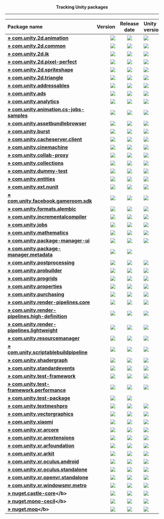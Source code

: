 <p align="center">
  <b>Tracking Unity packages</b>
</p>

---
<!--- @Statistics-Begin -->
Package name | Version | Release date | Unity version | Version counter
|:---|---:|:---:|:---|---:|
| <!--- @com.unity.2d.animation-Begin --><b>[» com.unity.2d.animation](https://github.com/ErikMoczi/packages.unity.com/tree/com.unity.2d.animation "2D Animation provides the all the necessary tooling and runtime components for skeletal animation using Sprites.")</b> | [![](https://img.shields.io/badge/1.0.16--preview.1-yellow.svg)](https://github.com/ErikMoczi/packages.unity.com/commit/fc69dba4f2bab441137fb9b185465b4ccbfd7ae9) | [![](https://img.shields.io/badge/2018/08/07-lightgrey.svg)](https://github.com/ErikMoczi/packages.unity.com/commit/fc69dba4f2bab441137fb9b185465b4ccbfd7ae9) | [![](https://img.shields.io/badge/%40-2018.1-red.svg)](https://github.com/ErikMoczi/packages.unity.com/commit/fc69dba4f2bab441137fb9b185465b4ccbfd7ae9) | [![](https://img.shields.io/badge/%23-22-brightgreen.svg)](https://github.com/ErikMoczi/packages.unity.com/commits/com.unity.2d.animation)<!--- @com.unity.2d.animation-End --> |
| <!--- @com.unity.2d.common-Begin --><b>[» com.unity.2d.common](https://github.com/ErikMoczi/packages.unity.com/tree/com.unity.2d.common "2D Common is a package that contains shared functionalities that are used by most of the other 2D packages.")</b> | [![](https://img.shields.io/badge/1.0.10--preview-yellow.svg)](https://github.com/ErikMoczi/packages.unity.com/commit/1764e0fc33d46c8c7f420be4869ff34a123da9db) | [![](https://img.shields.io/badge/2018/06/22-lightgrey.svg)](https://github.com/ErikMoczi/packages.unity.com/commit/1764e0fc33d46c8c7f420be4869ff34a123da9db) | [![](https://img.shields.io/badge/%40-2018.1-red.svg)](https://github.com/ErikMoczi/packages.unity.com/commit/1764e0fc33d46c8c7f420be4869ff34a123da9db) | [![](https://img.shields.io/badge/%23-13-brightgreen.svg)](https://github.com/ErikMoczi/packages.unity.com/commits/com.unity.2d.common)<!--- @com.unity.2d.common-End --> |
| <!--- @com.unity.2d.ik-Begin --><b>[» com.unity.2d.ik](https://github.com/ErikMoczi/packages.unity.com/tree/com.unity.2d.ik "2D IK package provides the necessary editor tooling to setup inverse kinematics for 2D characters and a runtime component to execute it.")</b> | [![](https://img.shields.io/badge/1.0.6--preview-yellow.svg)](https://github.com/ErikMoczi/packages.unity.com/commit/15150c5cd70c35dc134a839b0de8125753e71df0) | [![](https://img.shields.io/badge/2018/06/22-lightgrey.svg)](https://github.com/ErikMoczi/packages.unity.com/commit/15150c5cd70c35dc134a839b0de8125753e71df0) | [![](https://img.shields.io/badge/%40-2018.1-red.svg)](https://github.com/ErikMoczi/packages.unity.com/commit/15150c5cd70c35dc134a839b0de8125753e71df0) | [![](https://img.shields.io/badge/%23-10-brightgreen.svg)](https://github.com/ErikMoczi/packages.unity.com/commits/com.unity.2d.ik)<!--- @com.unity.2d.ik-End --> |
| <!--- @com.unity.2d.pixel-perfect-Begin --><b>[» com.unity.2d.pixel-perfect](https://github.com/ErikMoczi/packages.unity.com/tree/com.unity.2d.pixel-perfect "The 2D Pixel Perfect package contains the Pixel Perfect Camera component which ensures your pixel art remains crisp and clear at different resolutions, and stable in motion.  It is a single component that makes all the calculations needed to scale the viewport with resolution changes, removing the hassle from the user. The user can adjust the definition of the pixel art rendered within the camera viewport through the component settings, as well preview any changes immediately in Game view by using the Run in Edit Mode feature.")</b> | [![](https://img.shields.io/badge/1.0.1--preview-yellow.svg)](https://github.com/ErikMoczi/packages.unity.com/commit/c7274a2c30d07e8850e49bcf4e4bbfdeb395e616) | [![](https://img.shields.io/badge/2018/06/22-lightgrey.svg)](https://github.com/ErikMoczi/packages.unity.com/commit/c7274a2c30d07e8850e49bcf4e4bbfdeb395e616) | [![](https://img.shields.io/badge/%40-2018.2-red.svg)](https://github.com/ErikMoczi/packages.unity.com/commit/c7274a2c30d07e8850e49bcf4e4bbfdeb395e616) | [![](https://img.shields.io/badge/%23-2-brightgreen.svg)](https://github.com/ErikMoczi/packages.unity.com/commits/com.unity.2d.pixel-perfect)<!--- @com.unity.2d.pixel-perfect-End --> |
| <!--- @com.unity.2d.spriteshape-Begin --><b>[» com.unity.2d.spriteshape](https://github.com/ErikMoczi/packages.unity.com/tree/com.unity.2d.spriteshape "SpriteShape Runtime & Editor Package contains the tooling and the runtime component that allows you to create very organic looking spline based 2D worlds. It comes with intuitive configurator and a highly performant renderer.")</b> | [![](https://img.shields.io/badge/1.0.12--preview.1-yellow.svg)](https://github.com/ErikMoczi/packages.unity.com/commit/a4bf62b8a48a1620d094cb292fdf44a5c7ed2bea) | [![](https://img.shields.io/badge/2018/08/13-lightgrey.svg)](https://github.com/ErikMoczi/packages.unity.com/commit/a4bf62b8a48a1620d094cb292fdf44a5c7ed2bea) | [![](https://img.shields.io/badge/%40-2018.1-red.svg)](https://github.com/ErikMoczi/packages.unity.com/commit/a4bf62b8a48a1620d094cb292fdf44a5c7ed2bea) | [![](https://img.shields.io/badge/%23-16-brightgreen.svg)](https://github.com/ErikMoczi/packages.unity.com/commits/com.unity.2d.spriteshape)<!--- @com.unity.2d.spriteshape-End --> |
| <!--- @com.unity.2d.triangle-Begin --><b>[» com.unity.2d.triangle](https://github.com/ErikMoczi/packages.unity.com/tree/com.unity.2d.triangle "2D Triangle is an open source library that tessellates shapes into meshes.")</b> | [![](https://img.shields.io/badge/1.0.2--preview-yellow.svg)](https://github.com/ErikMoczi/packages.unity.com/commit/35eebbff5f7f29cf0faee2729ffa7ee3b5c807f3) | [![](https://img.shields.io/badge/2018/06/22-lightgrey.svg)](https://github.com/ErikMoczi/packages.unity.com/commit/35eebbff5f7f29cf0faee2729ffa7ee3b5c807f3) | [![](https://img.shields.io/badge/%40-2018.1-red.svg)](https://github.com/ErikMoczi/packages.unity.com/commit/35eebbff5f7f29cf0faee2729ffa7ee3b5c807f3) | [![](https://img.shields.io/badge/%23-5-brightgreen.svg)](https://github.com/ErikMoczi/packages.unity.com/commits/com.unity.2d.triangle)<!--- @com.unity.2d.triangle-End --> |
| <!--- @com.unity.addressables-Begin --><b>[» com.unity.addressables](https://github.com/ErikMoczi/packages.unity.com/tree/com.unity.addressables "Our new Addressable Asset System allows the developer to ask for an asset via its address and get back the thing that resides at that address. Once an asset \(e.g. a prefab\) is marked \"addressable\", it generates an address which can be called from anywhere. Wherever the asset resides \(local or remote\), the system will locate it and its dependencies, then return it.  The Addressable Asset System uses asynchronous loading to support loading from any location with any collection of dependencies. Whether you are using direct references, traditional asset bundles, or Resource folders, addressable assets provide a simpler way to make your game more dynamic. The Addressable Asset System  simultaneously opens up the world of asset bundles while managing all the complexity.")</b> | [![](https://img.shields.io/badge/0.3.3--preview-yellow.svg)](https://github.com/ErikMoczi/packages.unity.com/commit/1d923f8b7643547b12802123791757be033146fe) | [![](https://img.shields.io/badge/2018/08/30-lightgrey.svg)](https://github.com/ErikMoczi/packages.unity.com/commit/1d923f8b7643547b12802123791757be033146fe) | [![](https://img.shields.io/badge/%40-2018.2-red.svg)](https://github.com/ErikMoczi/packages.unity.com/commit/1d923f8b7643547b12802123791757be033146fe) | [![](https://img.shields.io/badge/%23-36-brightgreen.svg)](https://github.com/ErikMoczi/packages.unity.com/commits/com.unity.addressables)<!--- @com.unity.addressables-End --> |
| <!--- @com.unity.ads-Begin --><b>[» com.unity.ads](https://github.com/ErikMoczi/packages.unity.com/tree/com.unity.ads "Unity Ads is a video ad network for iOS and Android that allows you to quickly and effectively monetize your games.")</b> | [![](https://img.shields.io/badge/2.3.0-blue.svg)](https://github.com/ErikMoczi/packages.unity.com/commit/63cd51feb1803ab77682766cb9a11ff8418d2b60) | [![](https://img.shields.io/badge/2018/06/26-lightgrey.svg)](https://github.com/ErikMoczi/packages.unity.com/commit/63cd51feb1803ab77682766cb9a11ff8418d2b60) | [![](https://img.shields.io/badge/%40-2018.2-red.svg)](https://github.com/ErikMoczi/packages.unity.com/commit/63cd51feb1803ab77682766cb9a11ff8418d2b60) | [![](https://img.shields.io/badge/%23-37-brightgreen.svg)](https://github.com/ErikMoczi/packages.unity.com/commits/com.unity.ads)<!--- @com.unity.ads-End --> |
| <!--- @com.unity.analytics-Begin --><b>[» com.unity.analytics](https://github.com/ErikMoczi/packages.unity.com/tree/com.unity.analytics "The Unity Analytics Library contains the Analytics Event Tracker component. Use the Tracker component to add both standard and custom analytics events to your game, all wthout writing any code.")</b> | [![](https://img.shields.io/badge/3.0.9-blue.svg)](https://github.com/ErikMoczi/packages.unity.com/commit/185bffca26149fa80acacd98d0023050792309f2) | [![](https://img.shields.io/badge/2018/08/03-lightgrey.svg)](https://github.com/ErikMoczi/packages.unity.com/commit/185bffca26149fa80acacd98d0023050792309f2) | [![](https://img.shields.io/badge/%40-2018.3-red.svg)](https://github.com/ErikMoczi/packages.unity.com/commit/185bffca26149fa80acacd98d0023050792309f2) | [![](https://img.shields.io/badge/%23-45-brightgreen.svg)](https://github.com/ErikMoczi/packages.unity.com/commits/com.unity.analytics)<!--- @com.unity.analytics-End --> |
| <!--- @com.unity.animation.cs-jobs-samples-Begin --><b>[» com.unity.animation.cs-jobs-samples](https://github.com/ErikMoczi/packages.unity.com/tree/com.unity.animation.cs-jobs-samples "Code samples using the animation C\# jobs feature.  Animation jobs are part of the Playable feature and they allow to modify the animation stream using just a C\# script. Here is the list of the samples in this package: ▪ SimpleMixer ▪ WeightedMaskMixer ▪ Look At ▪ Two\-bone IK ▪ Fullbody IK")</b> | [![](https://img.shields.io/badge/0.6.1--preview-yellow.svg)](https://github.com/ErikMoczi/packages.unity.com/commit/abf58b2ccb6f2cb50f9c8f60144ae537594685c1) | [![](https://img.shields.io/badge/2018/06/01-lightgrey.svg)](https://github.com/ErikMoczi/packages.unity.com/commit/abf58b2ccb6f2cb50f9c8f60144ae537594685c1) | [![](https://img.shields.io/badge/%40-2018.2-red.svg)](https://github.com/ErikMoczi/packages.unity.com/commit/abf58b2ccb6f2cb50f9c8f60144ae537594685c1) | [![](https://img.shields.io/badge/%23-10-brightgreen.svg)](https://github.com/ErikMoczi/packages.unity.com/commits/com.unity.animation.cs-jobs-samples)<!--- @com.unity.animation.cs-jobs-samples-End --> |
| <!--- @com.unity.assetbundlebrowser-Begin --><b>[» com.unity.assetbundlebrowser](https://github.com/ErikMoczi/packages.unity.com/tree/com.unity.assetbundlebrowser "The Asset Bundle Browser tool enables the user to view and edit the configuration of asset bundles for their Unity project. It will block editing that would create invalid bundles, and inform you of any issues with existing bundles. It also provides basic build functionality.  Use this tool as an alternative to selecting assets and setting their asset bundle manually in the inspector. It can be dropped into any Unity project with a version of 5.6 or greater. It will create a new menu item in Window &gt; AssetBundle Browser. The bundle configuration, build functionality, and built\-bundle inspection are split into three tabs within the new window.")</b> | [![](https://img.shields.io/badge/1.7.0-blue.svg)](https://github.com/ErikMoczi/packages.unity.com/commit/5e859a69abf99a628761491d7d7935464f6d0fa9) | [![](https://img.shields.io/badge/2018/08/10-lightgrey.svg)](https://github.com/ErikMoczi/packages.unity.com/commit/5e859a69abf99a628761491d7d7935464f6d0fa9) | [![](https://img.shields.io/badge/%40-2018.1-red.svg)](https://github.com/ErikMoczi/packages.unity.com/commit/5e859a69abf99a628761491d7d7935464f6d0fa9) | [![](https://img.shields.io/badge/%23-21-brightgreen.svg)](https://github.com/ErikMoczi/packages.unity.com/commits/com.unity.assetbundlebrowser)<!--- @com.unity.assetbundlebrowser-End --> |
| <!--- @com.unity.burst-Begin --><b>[» com.unity.burst](https://github.com/ErikMoczi/packages.unity.com/tree/com.unity.burst "")</b> | [![](https://img.shields.io/badge/0.2.4--preview.26-yellow.svg)](https://github.com/ErikMoczi/packages.unity.com/commit/02abb8c692ac585eec398737a50902026a89b732) | [![](https://img.shields.io/badge/2018/08/21-lightgrey.svg)](https://github.com/ErikMoczi/packages.unity.com/commit/02abb8c692ac585eec398737a50902026a89b732) | [![](https://img.shields.io/badge/%40-2018.2-red.svg)](https://github.com/ErikMoczi/packages.unity.com/commit/02abb8c692ac585eec398737a50902026a89b732) | [![](https://img.shields.io/badge/%23-53-brightgreen.svg)](https://github.com/ErikMoczi/packages.unity.com/commits/com.unity.burst)<!--- @com.unity.burst-End --> |
| <!--- @com.unity.cacheserver.client-Begin --><b>[» com.unity.cacheserver.client](https://github.com/ErikMoczi/packages.unity.com/tree/com.unity.cacheserver.client "This package provides APIs and utilities that facilitate communication with the Unity Cache Server from Unity Editor C\# scripts. The primary purpose of the Unity Cache Server Client is to extend the application of the Unity Cache Server to Unity Editor tools and processes that could benefit from binary data caching.")</b> | [![](https://img.shields.io/badge/0.1.2--preview-yellow.svg)](https://github.com/ErikMoczi/packages.unity.com/commit/4d6db4bb41df9ca4467ffb369ecb63e5e01510d7) | [![](https://img.shields.io/badge/2018/06/07-lightgrey.svg)](https://github.com/ErikMoczi/packages.unity.com/commit/4d6db4bb41df9ca4467ffb369ecb63e5e01510d7) | [![](https://img.shields.io/badge/%40-2018.2-red.svg)](https://github.com/ErikMoczi/packages.unity.com/commit/4d6db4bb41df9ca4467ffb369ecb63e5e01510d7) | [![](https://img.shields.io/badge/%23-3-brightgreen.svg)](https://github.com/ErikMoczi/packages.unity.com/commits/com.unity.cacheserver.client)<!--- @com.unity.cacheserver.client-End --> |
| <!--- @com.unity.cinemachine-Begin --><b>[» com.unity.cinemachine](https://github.com/ErikMoczi/packages.unity.com/tree/com.unity.cinemachine "Smart camera tools for passionate creators.   IMPORTANT NOTE: If you are upgrading from the Asset Store version of Cinemachine, delete the Cinemachine asset from your project BEFORE installing this version from the Package Manager.")</b> | [![](https://img.shields.io/badge/2.2.8--preview.5-yellow.svg)](https://github.com/ErikMoczi/packages.unity.com/commit/1da4669a0a8caff3666cc295ac7a769c1e947a41) | [![](https://img.shields.io/badge/2018/08/28-lightgrey.svg)](https://github.com/ErikMoczi/packages.unity.com/commit/1da4669a0a8caff3666cc295ac7a769c1e947a41) | [![](https://img.shields.io/badge/%40-2018.1-red.svg)](https://github.com/ErikMoczi/packages.unity.com/commit/1da4669a0a8caff3666cc295ac7a769c1e947a41) | [![](https://img.shields.io/badge/%23-33-brightgreen.svg)](https://github.com/ErikMoczi/packages.unity.com/commits/com.unity.cinemachine)<!--- @com.unity.cinemachine-End --> |
| <!--- @com.unity.collab-proxy-Begin --><b>[» com.unity.collab-proxy](https://github.com/ErikMoczi/packages.unity.com/tree/com.unity.collab-proxy "Collaborate is a simple way for teams to save, share, and sync their Unity project")</b> | [![](https://img.shields.io/badge/1.2.10-blue.svg)](https://github.com/ErikMoczi/packages.unity.com/commit/eb6dc0da203604ff1215dd3dbeff26243c60efa1) | [![](https://img.shields.io/badge/2018/08/23-lightgrey.svg)](https://github.com/ErikMoczi/packages.unity.com/commit/eb6dc0da203604ff1215dd3dbeff26243c60efa1) | [![](https://img.shields.io/badge/%40-2018.3-red.svg)](https://github.com/ErikMoczi/packages.unity.com/commit/eb6dc0da203604ff1215dd3dbeff26243c60efa1) | [![](https://img.shields.io/badge/%23-22-brightgreen.svg)](https://github.com/ErikMoczi/packages.unity.com/commits/com.unity.collab-proxy)<!--- @com.unity.collab-proxy-End --> |
| <!--- @com.unity.collections-Begin --><b>[» com.unity.collections](https://github.com/ErikMoczi/packages.unity.com/tree/com.unity.collections "Additional Unity Native Collections. NaitiveQueue, NativeHashMap, NativeMultiHashMap, NativeList.")</b> | [![](https://img.shields.io/badge/0.0.9--preview.3-yellow.svg)](https://github.com/ErikMoczi/packages.unity.com/commit/e6ead026114ae334281a3a536341f2d93c3f55ab) | [![](https://img.shields.io/badge/2018/08/24-lightgrey.svg)](https://github.com/ErikMoczi/packages.unity.com/commit/e6ead026114ae334281a3a536341f2d93c3f55ab) | [![](https://img.shields.io/badge/%40-2018.2-red.svg)](https://github.com/ErikMoczi/packages.unity.com/commit/e6ead026114ae334281a3a536341f2d93c3f55ab) | [![](https://img.shields.io/badge/%23-11-brightgreen.svg)](https://github.com/ErikMoczi/packages.unity.com/commits/com.unity.collections)<!--- @com.unity.collections-End --> |
| <!--- @com.unity.dummy-test-Begin --><b>[» com.unity.dummy-test](https://github.com/ErikMoczi/packages.unity.com/tree/com.unity.dummy-test "A test package for publish testing, etc. This has no use externally and provides no functionality for Unity projects.")</b> | [![](https://img.shields.io/badge/0.1.4--preview.10-yellow.svg)](https://github.com/ErikMoczi/packages.unity.com/commit/03dc7a4e4eba475775e83407f5c13c0885be7718) | [![](https://img.shields.io/badge/2018/05/10-lightgrey.svg)](https://github.com/ErikMoczi/packages.unity.com/commit/03dc7a4e4eba475775e83407f5c13c0885be7718) | [![](https://img.shields.io/badge/%40-2018.2-red.svg)](https://github.com/ErikMoczi/packages.unity.com/commit/03dc7a4e4eba475775e83407f5c13c0885be7718) | [![](https://img.shields.io/badge/%23-15-brightgreen.svg)](https://github.com/ErikMoczi/packages.unity.com/commits/com.unity.dummy-test)<!--- @com.unity.dummy-test-End --> |
| <!--- @com.unity.entities-Begin --><b>[» com.unity.entities](https://github.com/ErikMoczi/packages.unity.com/tree/com.unity.entities "Unity Entity Component System \- Core Entity Component System, New Transform components, basic Instance Mesh Renderer")</b> | [![](https://img.shields.io/badge/0.0.12--preview.11-yellow.svg)](https://github.com/ErikMoczi/packages.unity.com/commit/e564011de0908752c85e292aba44b88e18226ae2) | [![](https://img.shields.io/badge/2018/08/24-lightgrey.svg)](https://github.com/ErikMoczi/packages.unity.com/commit/e564011de0908752c85e292aba44b88e18226ae2) | [![](https://img.shields.io/badge/%40-2018.2-red.svg)](https://github.com/ErikMoczi/packages.unity.com/commit/e564011de0908752c85e292aba44b88e18226ae2) | [![](https://img.shields.io/badge/%23-21-brightgreen.svg)](https://github.com/ErikMoczi/packages.unity.com/commits/com.unity.entities)<!--- @com.unity.entities-End --> |
| <!--- @com.unity.ext.nunit-Begin --><b>[» com.unity.ext.nunit](https://github.com/ErikMoczi/packages.unity.com/tree/com.unity.ext.nunit "Custom Nunit build to work with Unity")</b> | [![](https://img.shields.io/badge/0.1.5--preview-yellow.svg)](https://github.com/ErikMoczi/packages.unity.com/commit/b20f6fa502dcdf908188262b3e920628d0294cde) | [![](https://img.shields.io/badge/2018/06/06-lightgrey.svg)](https://github.com/ErikMoczi/packages.unity.com/commit/b20f6fa502dcdf908188262b3e920628d0294cde) | [![](https://img.shields.io/badge/%40-2018.3-red.svg)](https://github.com/ErikMoczi/packages.unity.com/commit/b20f6fa502dcdf908188262b3e920628d0294cde) | [![](https://img.shields.io/badge/%23-6-brightgreen.svg)](https://github.com/ErikMoczi/packages.unity.com/commits/com.unity.ext.nunit)<!--- @com.unity.ext.nunit-End --> |
| <!--- @com.unity.facebook.gameroom.sdk-Begin --><b>[» com.unity.facebook.gameroom.sdk](https://github.com/ErikMoczi/packages.unity.com/tree/com.unity.facebook.gameroom.sdk "Facebook Gameroom platform support including Facebook SDK for Unity")</b> | [![](https://img.shields.io/badge/7.12.2-blue.svg)](https://github.com/ErikMoczi/packages.unity.com/commit/bcd5b779bcaa3be418a353c9ce79da5cd12263ef) | [![](https://img.shields.io/badge/2018/06/12-lightgrey.svg)](https://github.com/ErikMoczi/packages.unity.com/commit/bcd5b779bcaa3be418a353c9ce79da5cd12263ef) | [![](https://img.shields.io/badge/%40-2018.1-red.svg)](https://github.com/ErikMoczi/packages.unity.com/commit/bcd5b779bcaa3be418a353c9ce79da5cd12263ef) | [![](https://img.shields.io/badge/%23-3-brightgreen.svg)](https://github.com/ErikMoczi/packages.unity.com/commits/com.unity.facebook.gameroom.sdk)<!--- @com.unity.facebook.gameroom.sdk-End --> |
| <!--- @com.unity.formats.alembic-Begin --><b>[» com.unity.formats.alembic](https://github.com/ErikMoczi/packages.unity.com/tree/com.unity.formats.alembic "The Alembic package provides support to import and export Alembic files \(.abc\). Alembic is a format commonly used in animation to transfer facial, cloth, and other simulation between applications.")</b> | [![](https://img.shields.io/badge/0.2.0--preview-yellow.svg)](https://github.com/ErikMoczi/packages.unity.com/commit/2b706636a48f174c9cd7524f9923588417b1f33b) | [![](https://img.shields.io/badge/2018/06/22-lightgrey.svg)](https://github.com/ErikMoczi/packages.unity.com/commit/2b706636a48f174c9cd7524f9923588417b1f33b) | [![](https://img.shields.io/badge/%40-2018.1-red.svg)](https://github.com/ErikMoczi/packages.unity.com/commit/2b706636a48f174c9cd7524f9923588417b1f33b) | [![](https://img.shields.io/badge/%23-4-brightgreen.svg)](https://github.com/ErikMoczi/packages.unity.com/commits/com.unity.formats.alembic)<!--- @com.unity.formats.alembic-End --> |
| <!--- @com.unity.incrementalcompiler-Begin --><b>[» com.unity.incrementalcompiler](https://github.com/ErikMoczi/packages.unity.com/tree/com.unity.incrementalcompiler "Roslyn based incremental compiler.")</b> | [![](https://img.shields.io/badge/0.0.42--preview.20-yellow.svg)](https://github.com/ErikMoczi/packages.unity.com/commit/65d3e94d4a6b6af165bd72d71c29b690e1aab4a5) | [![](https://img.shields.io/badge/2018/08/27-lightgrey.svg)](https://github.com/ErikMoczi/packages.unity.com/commit/65d3e94d4a6b6af165bd72d71c29b690e1aab4a5) | [![](https://img.shields.io/badge/%40-2018.1-red.svg)](https://github.com/ErikMoczi/packages.unity.com/commit/65d3e94d4a6b6af165bd72d71c29b690e1aab4a5) | [![](https://img.shields.io/badge/%23-67-brightgreen.svg)](https://github.com/ErikMoczi/packages.unity.com/commits/com.unity.incrementalcompiler)<!--- @com.unity.incrementalcompiler-End --> |
| <!--- @com.unity.jobs-Begin --><b>[» com.unity.jobs](https://github.com/ErikMoczi/packages.unity.com/tree/com.unity.jobs "Additional C\# jobs types. IJobParallelForBatch and IJobParallelForFilter")</b> | [![](https://img.shields.io/badge/0.0.7--preview.3-yellow.svg)](https://github.com/ErikMoczi/packages.unity.com/commit/bde8cefd779b7c7746e5565755d1f7718bb7ed98) | [![](https://img.shields.io/badge/2018/08/24-lightgrey.svg)](https://github.com/ErikMoczi/packages.unity.com/commit/bde8cefd779b7c7746e5565755d1f7718bb7ed98) | [![](https://img.shields.io/badge/%40-2018.2-red.svg)](https://github.com/ErikMoczi/packages.unity.com/commit/bde8cefd779b7c7746e5565755d1f7718bb7ed98) | [![](https://img.shields.io/badge/%23-9-brightgreen.svg)](https://github.com/ErikMoczi/packages.unity.com/commits/com.unity.jobs)<!--- @com.unity.jobs-End --> |
| <!--- @com.unity.mathematics-Begin --><b>[» com.unity.mathematics](https://github.com/ErikMoczi/packages.unity.com/tree/com.unity.mathematics "Unity's C\# SIMD math library providing vector types and math functions with a shader like syntax. This package is still in experimental phase.")</b> | [![](https://img.shields.io/badge/0.0.12--preview.13-yellow.svg)](https://github.com/ErikMoczi/packages.unity.com/commit/ed94b41080c569279afd566fc320b3c7874c0b83) | [![](https://img.shields.io/badge/2018/08/21-lightgrey.svg)](https://github.com/ErikMoczi/packages.unity.com/commit/ed94b41080c569279afd566fc320b3c7874c0b83) | [![](https://img.shields.io/badge/%40-2018.1-red.svg)](https://github.com/ErikMoczi/packages.unity.com/commit/ed94b41080c569279afd566fc320b3c7874c0b83) | [![](https://img.shields.io/badge/%23-24-brightgreen.svg)](https://github.com/ErikMoczi/packages.unity.com/commits/com.unity.mathematics)<!--- @com.unity.mathematics-End --> |
| <!--- @com.unity.package-manager-ui-Begin --><b>[» com.unity.package-manager-ui](https://github.com/ErikMoczi/packages.unity.com/tree/com.unity.package-manager-ui "Use the Unity Package Manager user interface to manage a Project's packages and discover new packages.  For more information, click the 'View documentation' link above. ")</b> | [![](https://img.shields.io/badge/2.0.0--preview.7-yellow.svg)](https://github.com/ErikMoczi/packages.unity.com/commit/ebd290d7ef1964b4c47fe26690b96b77f0efd261) | [![](https://img.shields.io/badge/2018/08/17-lightgrey.svg)](https://github.com/ErikMoczi/packages.unity.com/commit/ebd290d7ef1964b4c47fe26690b96b77f0efd261) | [![](https://img.shields.io/badge/%40-2018.3-red.svg)](https://github.com/ErikMoczi/packages.unity.com/commit/ebd290d7ef1964b4c47fe26690b96b77f0efd261) | [![](https://img.shields.io/badge/%23-49-brightgreen.svg)](https://github.com/ErikMoczi/packages.unity.com/commits/com.unity.package-manager-ui)<!--- @com.unity.package-manager-ui-End --> |
| <!--- @com.unity.package-manager.metadata-Begin --><b>[» com.unity.package-manager.metadata](https://github.com/ErikMoczi/packages.unity.com/tree/com.unity.package-manager.metadata "Contains metadata used by the com.unity.package\-manager package to fulfill client requests")</b> | [![](https://img.shields.io/badge/0.0.17-blue.svg)](https://github.com/ErikMoczi/packages.unity.com/commit/fe61849c6b8ffb0a3b0870c05629050df5acc256) | [![](https://img.shields.io/badge/2018/08/27-lightgrey.svg)](https://github.com/ErikMoczi/packages.unity.com/commit/fe61849c6b8ffb0a3b0870c05629050df5acc256) |  | [![](https://img.shields.io/badge/%23-17-brightgreen.svg)](https://github.com/ErikMoczi/packages.unity.com/commits/com.unity.package-manager.metadata)<!--- @com.unity.package-manager.metadata-End --> |
| <!--- @com.unity.postprocessing-Begin --><b>[» com.unity.postprocessing](https://github.com/ErikMoczi/packages.unity.com/tree/com.unity.postprocessing "Unity post\-processing framework \(v2\)")</b> | [![](https://img.shields.io/badge/2.0.11--preview-yellow.svg)](https://github.com/ErikMoczi/packages.unity.com/commit/283441c5291caab2702601d907fc7e1f5cba0c8b) | [![](https://img.shields.io/badge/2018/08/16-lightgrey.svg)](https://github.com/ErikMoczi/packages.unity.com/commit/283441c5291caab2702601d907fc7e1f5cba0c8b) | [![](https://img.shields.io/badge/%40-2018.1-red.svg)](https://github.com/ErikMoczi/packages.unity.com/commit/283441c5291caab2702601d907fc7e1f5cba0c8b) | [![](https://img.shields.io/badge/%23-21-brightgreen.svg)](https://github.com/ErikMoczi/packages.unity.com/commits/com.unity.postprocessing)<!--- @com.unity.postprocessing-End --> |
| <!--- @com.unity.probuilder-Begin --><b>[» com.unity.probuilder](https://github.com/ErikMoczi/packages.unity.com/tree/com.unity.probuilder "Build, edit, and texture custom geometry in Unity. Use ProBuilder for in\-scene level design, prototyping, collision meshes, all with on\-the\-fly play\-testing.  Advanced features include UV editing, vertex colors, parametric shapes, and texture blending. With ProBuilder's model export feature it's easy to tweak your levels in any external 3D modelling suite.  Disclaimer: The ProBuilder API is currently in beta and will change before final release.")</b> | [![](https://img.shields.io/badge/4.0.0--preview.11-yellow.svg)](https://github.com/ErikMoczi/packages.unity.com/commit/cca280ef1b5942257802cfb093a48d980229a1c5) | [![](https://img.shields.io/badge/2018/08/27-lightgrey.svg)](https://github.com/ErikMoczi/packages.unity.com/commit/cca280ef1b5942257802cfb093a48d980229a1c5) | [![](https://img.shields.io/badge/%40-2018.1-red.svg)](https://github.com/ErikMoczi/packages.unity.com/commit/cca280ef1b5942257802cfb093a48d980229a1c5) | [![](https://img.shields.io/badge/%23-35-brightgreen.svg)](https://github.com/ErikMoczi/packages.unity.com/commits/com.unity.probuilder)<!--- @com.unity.probuilder-End --> |
| <!--- @com.unity.progrids-Begin --><b>[» com.unity.progrids](https://github.com/ErikMoczi/packages.unity.com/tree/com.unity.progrids "Advanced grid and object snapping for the scene view. ProGrids is a dynamically placed grid, available on all 3 axes and at any position in the scene.  ProGrids snaps objects in world space, ensuring consistent placement of objects in your level.  In addition, ProGrids is completely customizable. Change the colors of your grid, the snap sizing, unit of measurement, and more!")</b> | [![](https://img.shields.io/badge/3.0.3--preview.0-yellow.svg)](https://github.com/ErikMoczi/packages.unity.com/commit/4e63a3a06dbb5c9bee0ab1f4f495a1c3d746e8a3) | [![](https://img.shields.io/badge/2018/06/08-lightgrey.svg)](https://github.com/ErikMoczi/packages.unity.com/commit/4e63a3a06dbb5c9bee0ab1f4f495a1c3d746e8a3) | [![](https://img.shields.io/badge/%40-2018.1-red.svg)](https://github.com/ErikMoczi/packages.unity.com/commit/4e63a3a06dbb5c9bee0ab1f4f495a1c3d746e8a3) | [![](https://img.shields.io/badge/%23-12-brightgreen.svg)](https://github.com/ErikMoczi/packages.unity.com/commits/com.unity.progrids)<!--- @com.unity.progrids-End --> |
| <!--- @com.unity.properties-Begin --><b>[» com.unity.properties](https://github.com/ErikMoczi/packages.unity.com/tree/com.unity.properties "Interfaces and utilities to describe and visit data containers.")</b> | [![](https://img.shields.io/badge/0.3.2--preview-yellow.svg)](https://github.com/ErikMoczi/packages.unity.com/commit/44f3345f1bf63ca5c2ef0b8d5508bdb8fc53cf49) | [![](https://img.shields.io/badge/2018/09/01-lightgrey.svg)](https://github.com/ErikMoczi/packages.unity.com/commit/44f3345f1bf63ca5c2ef0b8d5508bdb8fc53cf49) | [![](https://img.shields.io/badge/%40-2018.1-red.svg)](https://github.com/ErikMoczi/packages.unity.com/commit/44f3345f1bf63ca5c2ef0b8d5508bdb8fc53cf49) | [![](https://img.shields.io/badge/%23-39-brightgreen.svg)](https://github.com/ErikMoczi/packages.unity.com/commits/com.unity.properties)<!--- @com.unity.properties-End --> |
| <!--- @com.unity.purchasing-Begin --><b>[» com.unity.purchasing](https://github.com/ErikMoczi/packages.unity.com/tree/com.unity.purchasing "Unity IAP supports the iOS, Mac, tvOS, Google Play, Facebook Gameroom, Windows, Amazon, Samsung Galaxy, Tizen, Cloud Moolah MOO, Xiaomi Mi Game Pay App Stores.  With Unity IAP, setting up in\-app purchases for your game across multiple app stores has never been easier.  Use one common API to access all stores for free. With just a few lines of code, you can fully understand and optimize your in\-game economy.  Unity IAP automatically couples with Unity Analytics enabling you to monitor and act on trends in your revenue and purchase data across multiple platforms.  Includes client\-side receipt validation for Apple, Google Play, and Xiaomi Mi Game Pay.")</b> | [![](https://img.shields.io/badge/2.0.3-blue.svg)](https://github.com/ErikMoczi/packages.unity.com/commit/a1788536f4d2b59f347fbafc93c279476949e173) | [![](https://img.shields.io/badge/2018/06/15-lightgrey.svg)](https://github.com/ErikMoczi/packages.unity.com/commit/a1788536f4d2b59f347fbafc93c279476949e173) | [![](https://img.shields.io/badge/%40-2018.1-red.svg)](https://github.com/ErikMoczi/packages.unity.com/commit/a1788536f4d2b59f347fbafc93c279476949e173) | [![](https://img.shields.io/badge/%23-32-brightgreen.svg)](https://github.com/ErikMoczi/packages.unity.com/commits/com.unity.purchasing)<!--- @com.unity.purchasing-End --> |
| <!--- @com.unity.render-pipelines.core-Begin --><b>[» com.unity.render-pipelines.core](https://github.com/ErikMoczi/packages.unity.com/tree/com.unity.render-pipelines.core "Core library for Unity render pipelines.")</b> | [![](https://img.shields.io/badge/3.3.0--preview-yellow.svg)](https://github.com/ErikMoczi/packages.unity.com/commit/2408337deeee805704db7ae43a5837c961728270) | [![](https://img.shields.io/badge/2018/08/16-lightgrey.svg)](https://github.com/ErikMoczi/packages.unity.com/commit/2408337deeee805704db7ae43a5837c961728270) | [![](https://img.shields.io/badge/%40-2018.3-red.svg)](https://github.com/ErikMoczi/packages.unity.com/commit/2408337deeee805704db7ae43a5837c961728270) | [![](https://img.shields.io/badge/%23-57-brightgreen.svg)](https://github.com/ErikMoczi/packages.unity.com/commits/com.unity.render-pipelines.core)<!--- @com.unity.render-pipelines.core-End --> |
| <!--- @com.unity.render-pipelines.high-definition-Begin --><b>[» com.unity.render-pipelines.high-definition](https://github.com/ErikMoczi/packages.unity.com/tree/com.unity.render-pipelines.high-definition "HD Render Pipeline for Unity.")</b> | [![](https://img.shields.io/badge/3.3.0--preview-yellow.svg)](https://github.com/ErikMoczi/packages.unity.com/commit/008c6470e4ff97fbf5a295458f2cd4a98ade89ce) | [![](https://img.shields.io/badge/2018/08/16-lightgrey.svg)](https://github.com/ErikMoczi/packages.unity.com/commit/008c6470e4ff97fbf5a295458f2cd4a98ade89ce) | [![](https://img.shields.io/badge/%40-2018.3-red.svg)](https://github.com/ErikMoczi/packages.unity.com/commit/008c6470e4ff97fbf5a295458f2cd4a98ade89ce) | [![](https://img.shields.io/badge/%23-49-brightgreen.svg)](https://github.com/ErikMoczi/packages.unity.com/commits/com.unity.render-pipelines.high-definition)<!--- @com.unity.render-pipelines.high-definition-End --> |
| <!--- @com.unity.render-pipelines.lightweight-Begin --><b>[» com.unity.render-pipelines.lightweight](https://github.com/ErikMoczi/packages.unity.com/tree/com.unity.render-pipelines.lightweight "Lightweight Render Pipeline for Unity.")</b> | [![](https://img.shields.io/badge/3.3.0--preview-yellow.svg)](https://github.com/ErikMoczi/packages.unity.com/commit/db5d316bc9bfdaffda16225e864e69bd14731652) | [![](https://img.shields.io/badge/2018/08/16-lightgrey.svg)](https://github.com/ErikMoczi/packages.unity.com/commit/db5d316bc9bfdaffda16225e864e69bd14731652) | [![](https://img.shields.io/badge/%40-2018.3-red.svg)](https://github.com/ErikMoczi/packages.unity.com/commit/db5d316bc9bfdaffda16225e864e69bd14731652) | [![](https://img.shields.io/badge/%23-56-brightgreen.svg)](https://github.com/ErikMoczi/packages.unity.com/commits/com.unity.render-pipelines.lightweight)<!--- @com.unity.render-pipelines.lightweight-End --> |
| <!--- @com.unity.resourcemanager-Begin --><b>[» com.unity.resourcemanager](https://github.com/ErikMoczi/packages.unity.com/tree/com.unity.resourcemanager "The ResourceManager is an extendable high level API that asynchronously loads and unloads assets.  The specific method and location of loading assets is abstracted. With the proper extension, assets can be loading from a variety of locations \(Resources, Bundles, etc\) all through a single API.   The overall goal is that regardless of what your setup is, or where you are loading from, you always load in the same way. For example, you can call:  ResourceManager.LoadAsync&lt;Texture, string&gt;\(\"myTexture\"\);  and have that be loaded regardless of where it came from.   This package can function as a standalone package, but will be extended in the future via high\-level packages that add custom IResourceLocator and IResourceProvider interfaces. See the Samples directory for help on how to use it as a standalone package. Future high\-level packages will come with locators and providers, and will handle the initialization themselves. The intent being that users need not know about the above interfaces.")</b> | [![](https://img.shields.io/badge/2.3.0--preview-yellow.svg)](https://github.com/ErikMoczi/packages.unity.com/commit/1b2472ed47ae5f7379ffdaaebcc5981019a6f55d) | [![](https://img.shields.io/badge/2018/08/20-lightgrey.svg)](https://github.com/ErikMoczi/packages.unity.com/commit/1b2472ed47ae5f7379ffdaaebcc5981019a6f55d) | [![](https://img.shields.io/badge/%40-2018.1-red.svg)](https://github.com/ErikMoczi/packages.unity.com/commit/1b2472ed47ae5f7379ffdaaebcc5981019a6f55d) | [![](https://img.shields.io/badge/%23-63-brightgreen.svg)](https://github.com/ErikMoczi/packages.unity.com/commits/com.unity.resourcemanager)<!--- @com.unity.resourcemanager-End --> |
| <!--- @com.unity.scriptablebuildpipeline-Begin --><b>[» com.unity.scriptablebuildpipeline](https://github.com/ErikMoczi/packages.unity.com/tree/com.unity.scriptablebuildpipeline "The Scriptable Build Pipeline moves the asset bundle build pipeline to C\#.  Use the pre\-defined build flows, or create your own using the divided up APIs.  This system improves build time, fixes incremental build, and provides greater flexibility.")</b> | [![](https://img.shields.io/badge/1.0.1--preview-yellow.svg)](https://github.com/ErikMoczi/packages.unity.com/commit/40763fa595b1504f83118b8bbf24b79b2f0abd7b) | [![](https://img.shields.io/badge/2018/08/30-lightgrey.svg)](https://github.com/ErikMoczi/packages.unity.com/commit/40763fa595b1504f83118b8bbf24b79b2f0abd7b) | [![](https://img.shields.io/badge/%40-2018.2-red.svg)](https://github.com/ErikMoczi/packages.unity.com/commit/40763fa595b1504f83118b8bbf24b79b2f0abd7b) | [![](https://img.shields.io/badge/%23-18-brightgreen.svg)](https://github.com/ErikMoczi/packages.unity.com/commits/com.unity.scriptablebuildpipeline)<!--- @com.unity.scriptablebuildpipeline-End --> |
| <!--- @com.unity.shadergraph-Begin --><b>[» com.unity.shadergraph](https://github.com/ErikMoczi/packages.unity.com/tree/com.unity.shadergraph "Shader Graph")</b> | [![](https://img.shields.io/badge/3.3.0--preview-yellow.svg)](https://github.com/ErikMoczi/packages.unity.com/commit/7b9108139c85dfb615825b3f8bf3d3cc3ef5572c) | [![](https://img.shields.io/badge/2018/08/16-lightgrey.svg)](https://github.com/ErikMoczi/packages.unity.com/commit/7b9108139c85dfb615825b3f8bf3d3cc3ef5572c) | [![](https://img.shields.io/badge/%40-2018.3-red.svg)](https://github.com/ErikMoczi/packages.unity.com/commit/7b9108139c85dfb615825b3f8bf3d3cc3ef5572c) | [![](https://img.shields.io/badge/%23-44-brightgreen.svg)](https://github.com/ErikMoczi/packages.unity.com/commits/com.unity.shadergraph)<!--- @com.unity.shadergraph-End --> |
| <!--- @com.unity.standardevents-Begin --><b>[» com.unity.standardevents](https://github.com/ErikMoczi/packages.unity.com/tree/com.unity.standardevents "Unity Analytics Standard Events take the guesswork out of tracking key game events, which makes adding deep analytics to your game insanely simple.  Standard Events serve as an easy\-to\-follow checklist of the most important elements to track in your game. For example, use tutorial events to track onboarding, and to better understand the first\-time user experience...then compare that to Day 1 retention to see not just what is happening in your game, but also to understand why.  Easily implement Standard Events through code using a well\-documented, type\-safe API that supports Intellisense. Alternatively, the included Analytics Event Tracker component can be used to quickly and easily add both standard and custom events to your game, all without writing any code!  Standard Events is a feature of Unity Analytics, and requires the Unity Analytics service to be enabled.")</b> | [![](https://img.shields.io/badge/1.0.13-blue.svg)](https://github.com/ErikMoczi/packages.unity.com/commit/b970f2a7bacaae34fc2f77a6e48e2c3d965d15c1) | [![](https://img.shields.io/badge/2018/03/12-lightgrey.svg)](https://github.com/ErikMoczi/packages.unity.com/commit/b970f2a7bacaae34fc2f77a6e48e2c3d965d15c1) | [![](https://img.shields.io/badge/%40-2018.1-red.svg)](https://github.com/ErikMoczi/packages.unity.com/commit/b970f2a7bacaae34fc2f77a6e48e2c3d965d15c1) | [![](https://img.shields.io/badge/%23-17-brightgreen.svg)](https://github.com/ErikMoczi/packages.unity.com/commits/com.unity.standardevents)<!--- @com.unity.standardevents-End --> |
| <!--- @com.unity.test-framework-Begin --><b>[» com.unity.test-framework](https://github.com/ErikMoczi/packages.unity.com/tree/com.unity.test-framework "Test framework for running Edit mode and Play mode test in Unity.")</b> | [![](https://img.shields.io/badge/0.0.6--preview-yellow.svg)](https://github.com/ErikMoczi/packages.unity.com/commit/ae401ad07b846fb90988dc4ec1298a3a184662b3) | [![](https://img.shields.io/badge/2018/08/07-lightgrey.svg)](https://github.com/ErikMoczi/packages.unity.com/commit/ae401ad07b846fb90988dc4ec1298a3a184662b3) | [![](https://img.shields.io/badge/%40-2018.3-red.svg)](https://github.com/ErikMoczi/packages.unity.com/commit/ae401ad07b846fb90988dc4ec1298a3a184662b3) | [![](https://img.shields.io/badge/%23-6-brightgreen.svg)](https://github.com/ErikMoczi/packages.unity.com/commits/com.unity.test-framework)<!--- @com.unity.test-framework-End --> |
| <!--- @com.unity.test-framework.performance-Begin --><b>[» com.unity.test-framework.performance](https://github.com/ErikMoczi/packages.unity.com/tree/com.unity.test-framework.performance "Performance testing API.")</b> | [![](https://img.shields.io/badge/0.1.36--preview-yellow.svg)](https://github.com/ErikMoczi/packages.unity.com/commit/4d7629db214f3616d67e8248b5d82dfc77abf3c3) | [![](https://img.shields.io/badge/2018/08/28-lightgrey.svg)](https://github.com/ErikMoczi/packages.unity.com/commit/4d7629db214f3616d67e8248b5d82dfc77abf3c3) | [![](https://img.shields.io/badge/%40-2018.2-red.svg)](https://github.com/ErikMoczi/packages.unity.com/commit/4d7629db214f3616d67e8248b5d82dfc77abf3c3) | [![](https://img.shields.io/badge/%23-18-brightgreen.svg)](https://github.com/ErikMoczi/packages.unity.com/commits/com.unity.test-framework.performance)<!--- @com.unity.test-framework.performance-End --> |
| <!--- @com.unity.test-package-Begin --><b>[» com.unity.test-package](https://github.com/ErikMoczi/packages.unity.com/tree/com.unity.test-package "")</b> | [![](https://img.shields.io/badge/2.0.0-blue.svg)](https://github.com/ErikMoczi/packages.unity.com/commit/07e552c840d3359bda3eb739c3392da936c3d284) | [![](https://img.shields.io/badge/2017/06/06-lightgrey.svg)](https://github.com/ErikMoczi/packages.unity.com/commit/07e552c840d3359bda3eb739c3392da936c3d284) |  | [![](https://img.shields.io/badge/%23-2-brightgreen.svg)](https://github.com/ErikMoczi/packages.unity.com/commits/com.unity.test-package)<!--- @com.unity.test-package-End --> |
| <!--- @com.unity.textmeshpro-Begin --><b>[» com.unity.textmeshpro](https://github.com/ErikMoczi/packages.unity.com/tree/com.unity.textmeshpro "TextMesh Pro is the ultimate text solution for Unity. It's the perfect replacement for Unity's UI Text and the legacy Text Mesh.  Powerful and easy to use, TextMesh Pro uses Advanced Text Rendering techniques along with a set of custom shaders; delivering substantial visual quality improvements while giving users incredible flexibility when it comes to text styling and texturing.  TextMesh Pro provides Improved Control over text formatting and layout with features like character, word, line and paragraph spacing, kerning, justified text, Links, over 30 Rich Text Tags available, support for Multi Font & Sprites, Custom Styles and more.  Great performance. Since the geometry created by TextMesh Pro uses two triangles per character just like Unity's text components, this improved visual quality and flexibility comes at no additional performance cost.")</b> | [![](https://img.shields.io/badge/1.3.0-blue.svg)](https://github.com/ErikMoczi/packages.unity.com/commit/969a0380bea4d695a30cad14f5d8d6f0d2ee58fe) | [![](https://img.shields.io/badge/2018/08/24-lightgrey.svg)](https://github.com/ErikMoczi/packages.unity.com/commit/969a0380bea4d695a30cad14f5d8d6f0d2ee58fe) | [![](https://img.shields.io/badge/%40-2018.1-red.svg)](https://github.com/ErikMoczi/packages.unity.com/commit/969a0380bea4d695a30cad14f5d8d6f0d2ee58fe) | [![](https://img.shields.io/badge/%23-28-brightgreen.svg)](https://github.com/ErikMoczi/packages.unity.com/commits/com.unity.textmeshpro)<!--- @com.unity.textmeshpro-End --> |
| <!--- @com.unity.vectorgraphics-Begin --><b>[» com.unity.vectorgraphics](https://github.com/ErikMoczi/packages.unity.com/tree/com.unity.vectorgraphics "Vector graphics importers and related utilities.")</b> | [![](https://img.shields.io/badge/1.0.5--experimental-yellow.svg)](https://github.com/ErikMoczi/packages.unity.com/commit/33982e148100f9c1f435507ea9b7d4f51ff0e046) | [![](https://img.shields.io/badge/2018/03/26-lightgrey.svg)](https://github.com/ErikMoczi/packages.unity.com/commit/33982e148100f9c1f435507ea9b7d4f51ff0e046) | [![](https://img.shields.io/badge/%40-2018.1-red.svg)](https://github.com/ErikMoczi/packages.unity.com/commit/33982e148100f9c1f435507ea9b7d4f51ff0e046) | [![](https://img.shields.io/badge/%23-22-brightgreen.svg)](https://github.com/ErikMoczi/packages.unity.com/commits/com.unity.vectorgraphics)<!--- @com.unity.vectorgraphics-End --> |
| <!--- @com.unity.xiaomi-Begin --><b>[» com.unity.xiaomi](https://github.com/ErikMoczi/packages.unity.com/tree/com.unity.xiaomi "Unity SDK for Xiaomi integrates Xiaomi store to Unity IAP, which includes Amazon, Google Play, etc. The stand\-alone Xiaomi SDK isn't integrated to Unity IAP and just include Xiaomi Store SDK. If developers only need to publish their games to Xiaomi Store, this SDK will suffice.")</b> | [![](https://img.shields.io/badge/1.0.3-blue.svg)](https://github.com/ErikMoczi/packages.unity.com/commit/02a66473850c0096d493c48168569f65fcc83622) | [![](https://img.shields.io/badge/2018/07/31-lightgrey.svg)](https://github.com/ErikMoczi/packages.unity.com/commit/02a66473850c0096d493c48168569f65fcc83622) | [![](https://img.shields.io/badge/%40-2018.1-red.svg)](https://github.com/ErikMoczi/packages.unity.com/commit/02a66473850c0096d493c48168569f65fcc83622) | [![](https://img.shields.io/badge/%23-8-brightgreen.svg)](https://github.com/ErikMoczi/packages.unity.com/commits/com.unity.xiaomi)<!--- @com.unity.xiaomi-End --> |
| <!--- @com.unity.xr.arcore-Begin --><b>[» com.unity.xr.arcore](https://github.com/ErikMoczi/packages.unity.com/tree/com.unity.xr.arcore "Provides native Google ARCore integration for use with Unity's multi\-platform XR API. =Supported Features= \-Efficient Background Rendering \-Horizontal Planes \-Depth Data \-Reference Points \-Hit Testing")</b> | [![](https://img.shields.io/badge/1.0.0--preview.18-yellow.svg)](https://github.com/ErikMoczi/packages.unity.com/commit/84f345a966e0d8b54fca79eb60fa51d4433c5d99) | [![](https://img.shields.io/badge/2018/07/19-lightgrey.svg)](https://github.com/ErikMoczi/packages.unity.com/commit/84f345a966e0d8b54fca79eb60fa51d4433c5d99) | [![](https://img.shields.io/badge/%40-2018.1-red.svg)](https://github.com/ErikMoczi/packages.unity.com/commit/84f345a966e0d8b54fca79eb60fa51d4433c5d99) | [![](https://img.shields.io/badge/%23-13-brightgreen.svg)](https://github.com/ErikMoczi/packages.unity.com/commits/com.unity.xr.arcore)<!--- @com.unity.xr.arcore-End --> |
| <!--- @com.unity.xr.arextensions-Begin --><b>[» com.unity.xr.arextensions](https://github.com/ErikMoczi/packages.unity.com/tree/com.unity.xr.arextensions "Provides extensions to the built\-in XR Subsystems related to AR.")</b> | [![](https://img.shields.io/badge/1.0.0--preview.4-yellow.svg)](https://github.com/ErikMoczi/packages.unity.com/commit/a342bc409b44e01eaa9c3b7a37d5c8f193f5f03e) | [![](https://img.shields.io/badge/2018/06/15-lightgrey.svg)](https://github.com/ErikMoczi/packages.unity.com/commit/a342bc409b44e01eaa9c3b7a37d5c8f193f5f03e) | [![](https://img.shields.io/badge/%40-2018.1-red.svg)](https://github.com/ErikMoczi/packages.unity.com/commit/a342bc409b44e01eaa9c3b7a37d5c8f193f5f03e) | [![](https://img.shields.io/badge/%23-4-brightgreen.svg)](https://github.com/ErikMoczi/packages.unity.com/commits/com.unity.xr.arextensions)<!--- @com.unity.xr.arextensions-End --> |
| <!--- @com.unity.xr.arfoundation-Begin --><b>[» com.unity.xr.arfoundation](https://github.com/ErikMoczi/packages.unity.com/tree/com.unity.xr.arfoundation "A collection of MonoBehaviours and C\# utilities for working with AR Subsystems.   Includes:  ▪ GameObject menu items for creating an AR setup  ▪ MonoBehaviours that control AR session lifecycle and create GameObjects from detected, real\-world trackable features  ▪ Scale handling")</b> | [![](https://img.shields.io/badge/1.0.0--preview.17-yellow.svg)](https://github.com/ErikMoczi/packages.unity.com/commit/c5c9e67610ee39cf87005b8b147cef04e2d236f3) | [![](https://img.shields.io/badge/2018/08/06-lightgrey.svg)](https://github.com/ErikMoczi/packages.unity.com/commit/c5c9e67610ee39cf87005b8b147cef04e2d236f3) | [![](https://img.shields.io/badge/%40-2018.1-red.svg)](https://github.com/ErikMoczi/packages.unity.com/commit/c5c9e67610ee39cf87005b8b147cef04e2d236f3) | [![](https://img.shields.io/badge/%23-12-brightgreen.svg)](https://github.com/ErikMoczi/packages.unity.com/commits/com.unity.xr.arfoundation)<!--- @com.unity.xr.arfoundation-End --> |
| <!--- @com.unity.xr.arkit-Begin --><b>[» com.unity.xr.arkit](https://github.com/ErikMoczi/packages.unity.com/tree/com.unity.xr.arkit "Provides native Apple ARKit integration for use with Unity's multi\-platform XR API. =Supported Features= \-Efficient Background Rendering \-Horizontal Planes \-Depth Data \-Reference Points \-Hit Testing")</b> | [![](https://img.shields.io/badge/1.0.0--preview.14-yellow.svg)](https://github.com/ErikMoczi/packages.unity.com/commit/d620057273b84b4e578e764c8eef367074c86a00) | [![](https://img.shields.io/badge/2018/08/16-lightgrey.svg)](https://github.com/ErikMoczi/packages.unity.com/commit/d620057273b84b4e578e764c8eef367074c86a00) | [![](https://img.shields.io/badge/%40-2018.1-red.svg)](https://github.com/ErikMoczi/packages.unity.com/commit/d620057273b84b4e578e764c8eef367074c86a00) | [![](https://img.shields.io/badge/%23-9-brightgreen.svg)](https://github.com/ErikMoczi/packages.unity.com/commits/com.unity.xr.arkit)<!--- @com.unity.xr.arkit-End --> |
| <!--- @com.unity.xr.oculus.android-Begin --><b>[» com.unity.xr.oculus.android](https://github.com/ErikMoczi/packages.unity.com/tree/com.unity.xr.oculus.android "This package contains the necessary components required to use the Oculus Virtual Reality SDK on Android. By using this package, you will be able to deploy and run your applications on Oculus supported devices.")</b> | [![](https://img.shields.io/badge/1.28.0-blue.svg)](https://github.com/ErikMoczi/packages.unity.com/commit/4f60e290f5488dd40cd632cecdcd9df2390f6a0b) | [![](https://img.shields.io/badge/2018/08/21-lightgrey.svg)](https://github.com/ErikMoczi/packages.unity.com/commit/4f60e290f5488dd40cd632cecdcd9df2390f6a0b) | [![](https://img.shields.io/badge/%40-2018.3-red.svg)](https://github.com/ErikMoczi/packages.unity.com/commit/4f60e290f5488dd40cd632cecdcd9df2390f6a0b) | [![](https://img.shields.io/badge/%23-5-brightgreen.svg)](https://github.com/ErikMoczi/packages.unity.com/commits/com.unity.xr.oculus.android)<!--- @com.unity.xr.oculus.android-End --> |
| <!--- @com.unity.xr.oculus.standalone-Begin --><b>[» com.unity.xr.oculus.standalone](https://github.com/ErikMoczi/packages.unity.com/tree/com.unity.xr.oculus.standalone "This package contains the necessary components required to use the Oculus Virtual Reality SDK on Standalone platforms \(Windows and OSX\). By using this package, you will be able to deploy and run your applications on Oculus supported devices.")</b> | [![](https://img.shields.io/badge/1.28.0-blue.svg)](https://github.com/ErikMoczi/packages.unity.com/commit/e9c39598c2b4d82f7020e64b71c5acab133c806d) | [![](https://img.shields.io/badge/2018/08/21-lightgrey.svg)](https://github.com/ErikMoczi/packages.unity.com/commit/e9c39598c2b4d82f7020e64b71c5acab133c806d) | [![](https://img.shields.io/badge/%40-2018.3-red.svg)](https://github.com/ErikMoczi/packages.unity.com/commit/e9c39598c2b4d82f7020e64b71c5acab133c806d) | [![](https://img.shields.io/badge/%23-5-brightgreen.svg)](https://github.com/ErikMoczi/packages.unity.com/commits/com.unity.xr.oculus.standalone)<!--- @com.unity.xr.oculus.standalone-End --> |
| <!--- @com.unity.xr.openvr.standalone-Begin --><b>[» com.unity.xr.openvr.standalone](https://github.com/ErikMoczi/packages.unity.com/tree/com.unity.xr.openvr.standalone "This package contains the necessary components required to use the OpenVR Virtual Reality SDK on Standalone. By using this package, you will be able to deploy and run your applications on SteamVR supported devices.")</b> | [![](https://img.shields.io/badge/1.0.1-blue.svg)](https://github.com/ErikMoczi/packages.unity.com/commit/448da43095c389f982154b66cd6eeaafab8128af) | [![](https://img.shields.io/badge/2018/06/01-lightgrey.svg)](https://github.com/ErikMoczi/packages.unity.com/commit/448da43095c389f982154b66cd6eeaafab8128af) | [![](https://img.shields.io/badge/%40-2018.3-red.svg)](https://github.com/ErikMoczi/packages.unity.com/commit/448da43095c389f982154b66cd6eeaafab8128af) | [![](https://img.shields.io/badge/%23-2-brightgreen.svg)](https://github.com/ErikMoczi/packages.unity.com/commits/com.unity.xr.openvr.standalone)<!--- @com.unity.xr.openvr.standalone-End --> |
| <!--- @com.unity.xr.windowsmr.metro-Begin --><b>[» com.unity.xr.windowsmr.metro](https://github.com/ErikMoczi/packages.unity.com/tree/com.unity.xr.windowsmr.metro "Windows Mixed Reality XR SDK for use with native XR integration in Unity.")</b> | [![](https://img.shields.io/badge/1.0.5-blue.svg)](https://github.com/ErikMoczi/packages.unity.com/commit/9ee22323eba50667fbd357796b2f671a678b6cd8) | [![](https://img.shields.io/badge/2018/07/17-lightgrey.svg)](https://github.com/ErikMoczi/packages.unity.com/commit/9ee22323eba50667fbd357796b2f671a678b6cd8) | [![](https://img.shields.io/badge/%40-2018.3-red.svg)](https://github.com/ErikMoczi/packages.unity.com/commit/9ee22323eba50667fbd357796b2f671a678b6cd8) | [![](https://img.shields.io/badge/%23-6-brightgreen.svg)](https://github.com/ErikMoczi/packages.unity.com/commits/com.unity.xr.windowsmr.metro)<!--- @com.unity.xr.windowsmr.metro-End --> |
| <!--- @nuget.castle-core-Begin --><b>[» nuget.castle-core](https://github.com/ErikMoczi/packages.unity.com/tree/nuget.castle-core "Castle core libray from the Castle Project. https://www.nuget.org/packages/Castle.Core/")</b> | [![](https://img.shields.io/badge/0.1.5--preview-yellow.svg)](https://github.com/ErikMoczi/packages.unity.com/commit/4cac4a16ecfdfa40b2c73026a8e4e8546c60c3eb) | [![](https://img.shields.io/badge/2018/06/06-lightgrey.svg)](https://github.com/ErikMoczi/packages.unity.com/commit/4cac4a16ecfdfa40b2c73026a8e4e8546c60c3eb) | [![](https://img.shields.io/badge/%40-2018.3-red.svg)](https://github.com/ErikMoczi/packages.unity.com/commit/4cac4a16ecfdfa40b2c73026a8e4e8546c60c3eb) | [![](https://img.shields.io/badge/%23-6-brightgreen.svg)](https://github.com/ErikMoczi/packages.unity.com/commits/nuget.castle-core)<!--- @nuget.castle-core-End --> |
| <!--- @nuget.mono-cecil-Begin --><b>[» nuget.mono-cecil](https://github.com/ErikMoczi/packages.unity.com/tree/nuget.mono-cecil "Cecil is a library to inspect, modify and generate .NET programs and libraries. https://github.com/jbevain/cecil")</b> | [![](https://img.shields.io/badge/0.1.5--preview-yellow.svg)](https://github.com/ErikMoczi/packages.unity.com/commit/e2ed0581a6fbfb9a7d29f1be907c4e4dd3af3043) | [![](https://img.shields.io/badge/2018/06/06-lightgrey.svg)](https://github.com/ErikMoczi/packages.unity.com/commit/e2ed0581a6fbfb9a7d29f1be907c4e4dd3af3043) | [![](https://img.shields.io/badge/%40-2018.3-red.svg)](https://github.com/ErikMoczi/packages.unity.com/commit/e2ed0581a6fbfb9a7d29f1be907c4e4dd3af3043) | [![](https://img.shields.io/badge/%23-6-brightgreen.svg)](https://github.com/ErikMoczi/packages.unity.com/commits/nuget.mono-cecil)<!--- @nuget.mono-cecil-End --> |
| <!--- @nuget.moq-Begin --><b>[» nuget.moq](https://github.com/ErikMoczi/packages.unity.com/tree/nuget.moq "Moq is the most popular and friendly mocking framework for .NET. https://www.nuget.org/packages/Moq/4.8.2")</b> | [![](https://img.shields.io/badge/0.1.8--preview-yellow.svg)](https://github.com/ErikMoczi/packages.unity.com/commit/0cc0252f22744ad4dfa7535a10fd0e801529796e) | [![](https://img.shields.io/badge/2018/06/06-lightgrey.svg)](https://github.com/ErikMoczi/packages.unity.com/commit/0cc0252f22744ad4dfa7535a10fd0e801529796e) | [![](https://img.shields.io/badge/%40-2018.3-red.svg)](https://github.com/ErikMoczi/packages.unity.com/commit/0cc0252f22744ad4dfa7535a10fd0e801529796e) | [![](https://img.shields.io/badge/%23-8-brightgreen.svg)](https://github.com/ErikMoczi/packages.unity.com/commits/nuget.moq)<!--- @nuget.moq-End --> |
<!--- @Statistics-End -->
